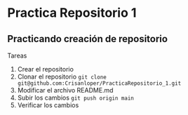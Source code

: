 # Practica Repositorio 1
## Practicando creación de repositorio
Tareas
1. Crear el repositorio
2. Clonar el repositorio
` git clone git@github.com:Crisanloper/PracticaRepositorio_1.git `
3. Modificar el archivo README.md
4. Subir los cambios
` git push origin main `
5. Verificar los cambios
